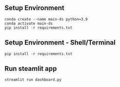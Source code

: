 ## Setup Environment
```
conda create --name main-ds python=3.9
conda activate main-ds
pip install -r requirements.txt
```

## Setup Environment - Shell/Terminal
```
pip install -r requirements.txt
```

## Run steamlit app
```
streamlit run dashboard.py
```
